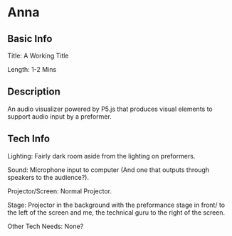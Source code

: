 # Anna


## Basic Info

Title: A Working Title

Length: 1-2 Mins


## Description

An audio visualizer powered by P5.js that produces visual elements to support audio input by a preformer. 

## Tech Info

Lighting: Fairly dark room aside from the lighting on preformers.

Sound: Microphone input to computer (And one that outputs through speakers to the audience?).

Projector/Screen: Normal Projector.

Stage: Projector in the background with the preformance stage in front/ to the left of the screen and me, the technical guru to the right of the screen.

Other Tech Needs: None?
